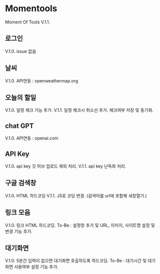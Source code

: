 # Momentools
 Moment Of Tools V.1.1.

 ## 로그인
  V.1.0. issue 없음

 ## 날씨
  V.1.0. API연동 : openweathermap.org

 ## 오늘의 할일
  V.1.0. 일정 체크 기능 추가.
  V.1.1. 일정 체크시 취소선 추가. 체크여부 저장 및 동기화.
 ## chat GPT
  V.1.0. API연동 : openai.com

## API Key
  V.1.0. api key 깃 허브 업로드 제외 처리.
  V.1.1. api key 난독화 처리.

 ## 구글 검색창
  V.1.0. HTML 하드코딩
  V.1.1. JS로 코딩 변경. (검색어를 url에 포함해 새창열기.)

 ## 링크 모음
  V.1.0. 링크 HTML 하드코딩.
  To-Be : 설정창 추가 및 URL, 이미지, 사이트명 설정 및 변경 기능 추가.

 ## 대기화면
  V.1.0. 5분간 입력이 없으면 대기화면 호출하도록 하드코딩.
  To-Be : 대기시간 및 대기화면 사용여부 설정 기능 추가.